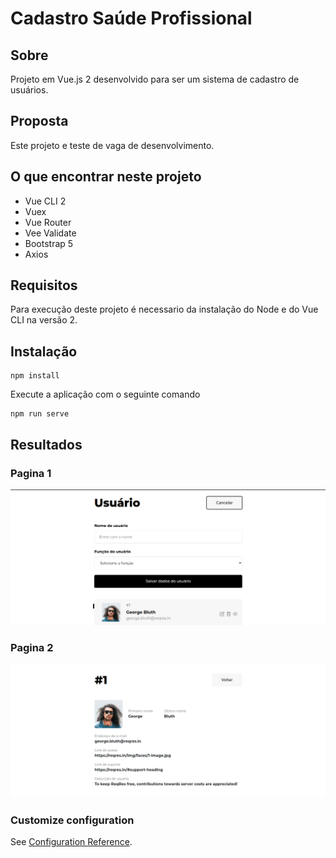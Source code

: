 # Cadastro Saúde Profissional

## Sobre

Projeto em Vue.js 2 desenvolvido para ser um sistema de cadastro de usuários.

## Proposta

Este projeto e teste de vaga de desenvolvimento.

## O que encontrar neste projeto

* Vue CLI 2
* Vuex 
* Vue Router
* Vee Validate
* Bootstrap 5
* Axios

## Requisitos

Para execução deste projeto é necessario da instalação do Node e do Vue CLI na versão 2.

## Instalação
```
npm install
```

Execute a aplicação com o seguinte comando
```
npm run serve
```

## Resultados

### Pagina 1
![TelaDeskPage1](/public/readme/page-1.png)
<br>

### Pagina 2
![TelaDeskPage2](/public/readme/page-2.png)

### Customize configuration
See [Configuration Reference](https://cli.vuejs.org/config/).
